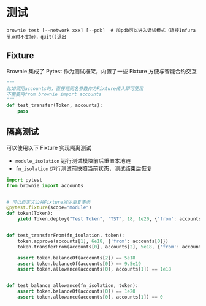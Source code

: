 # 测试

```shell
brownie test [--network xxx] [--pdb]  # 加pdb可以进入调试模式（连接Infura节点时不支持），quit()退出
```

## Fixture

Brownie 集成了 Pytest 作为测试框架，内置了一些 Fixture 方便与智能合约交互

```python
"""
比如调用accounts时，直接将同名参数作为Fixture传入即可使用
不需要再from brownie import accounts
"""
def test_transfer(Token, accounts):
    pass
```

## 隔离测试

可以使用以下 Fixture 实现隔离测试

- `module_isolation` 运行测试模块前后重置本地链
- `fn_isolation` 运行测试前快照当前状态，测试结束后恢复

```python
import pytest
from brownie import accounts


# 可以自定义公共Fixture减少重复事务
@pytest.fixture(scope="module")
def token(Token):
    yield Token.deploy("Test Token", "TST", 18, 1e20, {'from': accounts[0]})


def test_transferFrom(fn_isolation, token):
    token.approve(accounts[1], 6e18, {'from': accounts[0]})
    token.transferFrom(accounts[0], accounts[2], 5e18, {'from': accounts[1]})

    assert token.balanceOf(accounts[2]) == 5e18
    assert token.balanceOf(accounts[0]) == 9.5e19
    assert token.allowance(accounts[0], accounts[1]) == 1e18


def test_balance_allowance(fn_isolation, token):
    assert token.balanceOf(accounts[0]) == 1e20
    assert token.allowance(accounts[0], accounts[1]) == 0
```
